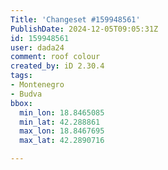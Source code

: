 ```yaml
---
Title: 'Changeset #159948561'
PublishDate: 2024-12-05T09:05:31Z
id: 159948561
user: dada24
comment: roof colour
created_by: iD 2.30.4
tags:
- Montenegro
- Budva
bbox:
  min_lon: 18.8465085
  min_lat: 42.288861
  max_lon: 18.8467695
  max_lat: 42.2890716

---
```

